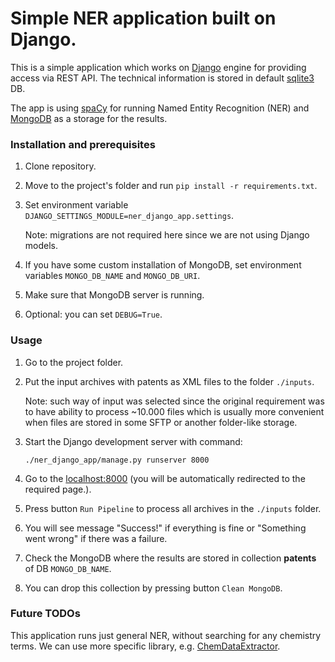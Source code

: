 # Simple NER application built on Django.

This is a simple application which works on [Django](https://www.djangoproject.com/) 
engine for providing access via REST API. The technical information 
is stored in default [sqlite3](https://www.sqlite.org/index.html) DB.

The app is using [spaCy](https://spacy.io/) for running Named Entity Recognition
(NER) and [MongoDB](https://www.mongodb.com/) as a storage for the results.

### Installation and prerequisites
1. Clone repository.
2. Move to the project's folder and run `pip install -r requirements.txt`.
3. Set environment variable `DJANGO_SETTINGS_MODULE=ner_django_app.settings`.
    
    Note: migrations are not required here since we are not using Django models.

4. If you have some custom installation of MongoDB, set environment variables
`MONGO_DB_NAME` and `MONGO_DB_URI`.
5. Make sure that MongoDB server is running.
6. Optional: you can set `DEBUG=True`.

### Usage
1. Go to the project folder.
2. Put the input archives with patents as XML files to the folder `./inputs`.
    
    Note: such way of input was selected since the original requirement was
    to have ability to process ~10.000 files which is usually more convenient
    when files are stored in some SFTP or another folder-like storage.
    
3. Start the Django development server with command:
    ```
    ./ner_django_app/manage.py runserver 8000
    ```
4. Go to the [localhost:8000](http://127.0.0.1:8000/) (you will be
 automatically redirected to the required page.).
5. Press button `Run Pipeline` to process all archives in the `./inputs` folder.
6. You will see message "Success!" if everything is fine or "Something went
 wrong" if there was a failure.
7. Check the MongoDB where the results are stored in collection **patents**
 of DB `MONGO_DB_NAME`.
8. You can drop this collection by pressing button `Clean MongoDB`.

### Future TODOs
This application runs just general NER, without searching for any chemistry
 terms. We can use more specific library, e.g.
 [ChemDataExtractor](http://chemdataextractor.org/docs/gettingstarted).
